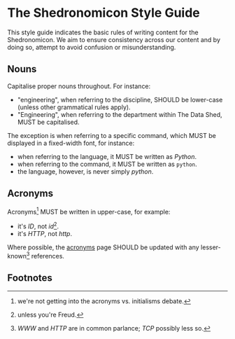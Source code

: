 # The Shedronomicon Style Guide

This style guide indicates the basic rules of writing content for the
Shedronomicon. We aim to ensure consistency across our content and by doing so,
attempt to avoid confusion or misunderstanding.

## Nouns

Capitalise proper nouns throughout. For instance:

- "engineering", when referring to the discipline, SHOULD be lower-case (unless
  other grammatical rules apply).
- "Engineering", when referring to the department within The Data Shed, MUST be
  capitalised.

The exception is when referring to a specific command, which MUST be displayed
in a fixed-width font, for instance:

- when referring to the language, it MUST be written as _Python_.
- when referring to the command, it MUST be written as `python`.
- the language, however, is never simply _python_.

## Acronyms

Acronyms[^2] MUST be written in upper-case, for example:

- it's _ID_, not _id_[^1].
- it's _HTTP_, not _http_.

Where possible, the [acronyms](../acronyms.md) page SHOULD be updated with any
lesser-known[^3] references.

## Footnotes

[^1]: unless you're Freud.
[^2]: we're not getting into the acronyms vs. initialisms debate.
[^3]: _WWW_ and _HTTP_ are in common parlance; _TCP_ possibly less so.
